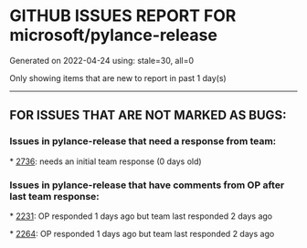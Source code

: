 
# GITHUB ISSUES REPORT FOR microsoft/pylance-release


Generated on 2022-04-24 using: stale=30, all=0


Only showing items that are new to report in past 1 day(s)


---

## FOR ISSUES THAT ARE NOT MARKED AS BUGS:


### Issues in pylance-release that need a response from team:


\* [2736](https://github.com/microsoft/pylance-release/issues/2736 "suggestion and autocompletion of magic (dunder) methods"): needs an initial team response (0 days old)

### Issues in pylance-release that have comments from OP after last team response:


\* [2231](https://github.com/microsoft/pylance-release/issues/2231 "markdown rendering issues"): OP responded 1 days ago but team last responded 2 days ago

\* [2264](https://github.com/microsoft/pylance-release/issues/2264 "Help window tooltip **bold** rendering"): OP responded 1 days ago but team last responded 2 days ago
